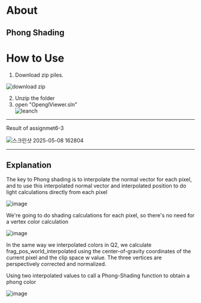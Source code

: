 About
===
Phong Shading
---
How to Use
===
1. Download zip piles.  
   
![download zip](https://github.com/user-attachments/assets/3e76e9d2-5325-42a3-ba52-2bb3064c0a58)

2. Unzip the folder  
3. open "OpenglViewer.sln"  
![leanch](https://github.com/user-attachments/assets/1ed43ef3-d812-4b75-809d-fe1077eabf9b)
---
Result of assignmet6-3

![스크린샷 2025-05-08 162804](https://github.com/user-attachments/assets/4fb7d976-5b9a-4d1a-8d94-a68f3d9341df)

---
Explanation
---
The key to Phong shading is to interpolate the normal vector for each pixel, and to use this interpolated normal vector and interpolated position to do light calculations directly from each pixel

![image](https://github.com/user-attachments/assets/e6bca9b2-a16d-491d-a016-a65f47aa1997)

We're going to do shading calculations for each pixel, so there's no need for a vertex color calculation

![image](https://github.com/user-attachments/assets/0c51d3f9-2122-44e3-95ec-6051a64fb8b6)

In the same way we interpolated colors in Q2, we calculate frag_pos_world_interpolated using the center-of-gravity coordinates of the current pixel and the clip space w value.
The three vertices are perspectively corrected and normalized.

Using two interpolated values to call a Phong-Shading function to obtain a phong color

![image](https://github.com/user-attachments/assets/71b94aa4-8135-4932-994f-8a83581e908c)




